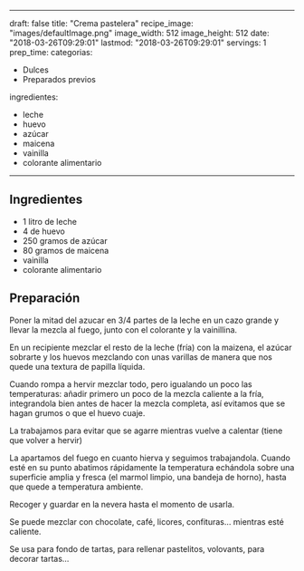 
---
draft: false
title: "Crema pastelera"
recipe_image: "images/defaultImage.png"
image_width: 512
image_height: 512
date: "2018-03-26T09:29:01"
lastmod: "2018-03-26T09:29:01"
servings: 1
prep_time: 
categorias:
  - Dulces
  - Preparados previos

ingredientes:
  - leche
  - huevo
  - azúcar
  - maicena
  - vainilla
  - colorante alimentario
---

## Ingredientes
- 1 litro de leche
- 4  de huevo
- 250 gramos de azúcar
- 80 gramos de maicena
- vainilla
- colorante alimentario

## Preparación
Poner la mitad del azucar en 3/4 partes de la leche en un cazo grande y llevar la mezcla al fuego, junto con el colorante y la vainillina.

En un recipiente mezclar el resto de la leche (fría) con la maizena, el azúcar sobrarte y los huevos mezclando con unas varillas de manera que nos quede una textura de papilla líquida.

Cuando rompa a hervir mezclar todo, pero igualando un poco las temperaturas: añadir primero un poco de la mezcla caliente a la fría, integrandola bien antes de hacer la mezcla completa, así evitamos que se hagan grumos o que el huevo cuaje.

La trabajamos para evitar que se agarre mientras vuelve a calentar (tiene que volver a hervir)

La apartamos del fuego en cuanto hierva y seguimos trabajandola. Cuando esté en su punto abatimos rápidamente la temperatura echándola sobre una superficie amplia y fresca (el marmol limpio, una bandeja de horno), hasta que quede a temperatura ambiente.

Recoger y guardar en la nevera hasta el momento de usarla.

Se puede mezclar con chocolate, café, licores, confituras… mientras esté caliente.

Se usa para fondo de tartas, para rellenar pastelitos, volovants, para decorar tartas…


